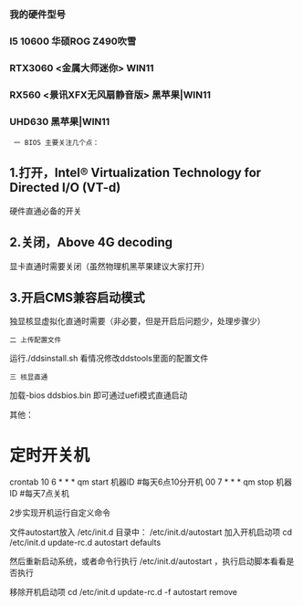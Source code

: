 

### 我的硬件型号
### I5 10600 华硕ROG Z490吹雪
### RTX3060 <金属大师迷你> WIN11
### RX560 <景讯XFX无风扇静音版> 黑苹果|WIN11
### UHD630 <IGPU> 黑苹果|WIN11              

`` 一 BIOS 主要关注几个点：``

## 1.打开，Intel® Virtualization Technology for Directed I/O (VT-d)
硬件直通必备的开关
## 2.关闭，Above 4G decoding
显卡直通时需要关闭（虽然物理机黑苹果建议大家打开）
## 3.开启CMS兼容启动模式
独显核显虚拟化直通时需要（非必要，但是开启后问题少，处理步骤少）



`` 二 上传配置文件 ``

运行./ddsinstall.sh
看情况修改ddstools里面的配置文件

`` 三 核显直通 ``



 加载-bios ddsbios.bin 即可通过uefi模式直通启动
  
  
  
  
  
  
  
  
  
  
  
  
  
  
  
  
  
  
  其他：
  
# 定时开关机
crontab
10 6 * * * qm start 机器ID #每天6点10分开机
00 7 * * * qm stop 机器ID #每天7点关机











2步实现开机运行自定义命令


文件autostart放入 /etc/init.d 目录中：
/etc/init.d/autostart
加入开机启动项
cd /etc/init.d
update-rc.d autostart defaults

然后重新启动系统，或者命令行执行 /etc/init.d/autostart ，执行启动脚本看看是否执行




移除开机启动项
cd /etc/init.d
update-rc.d -f autostart remove
